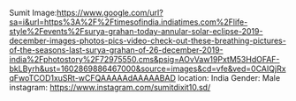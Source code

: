 Sumit 
Image:https://www.google.com/url?sa=i&url=https%3A%2F%2Ftimesofindia.indiatimes.com%2Flife-style%2Fevents%2Fsurya-grahan-today-annular-solar-eclipse-2019-december-images-photos-pics-video-check-out-these-breathing-pictures-of-the-seasons-last-surya-grahan-of-26-december-2019-india%2Fphotostory%2F72975550.cms&psig=AOvVaw19PxtM53HdOFAF-bkLByrh&ust=1602869886467000&source=images&cd=vfe&ved=0CAIQjRxqFwoTCOD1xuSRt-wCFQAAAAAdAAAAABAD
location: India
Gender: Male
instagram: https://www.instagram.com/sumitdixit10.sd/
